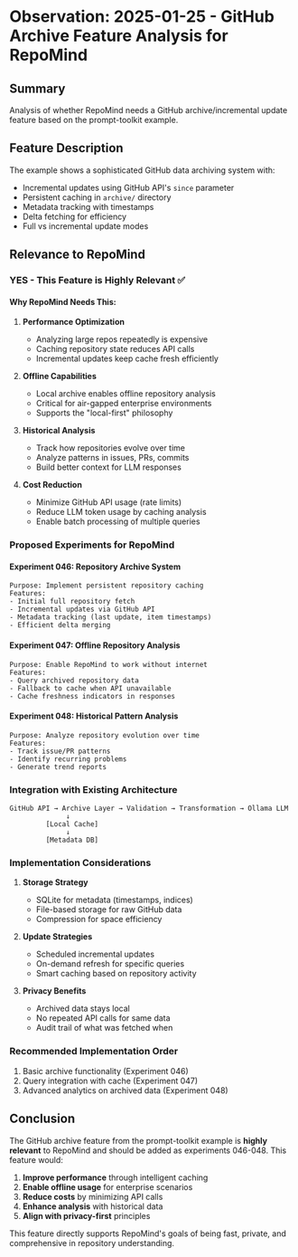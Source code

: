 # Observation: 2025-01-25 - GitHub Archive Feature Analysis for RepoMind

## Summary
Analysis of whether RepoMind needs a GitHub archive/incremental update feature based on the prompt-toolkit example.

## Feature Description
The example shows a sophisticated GitHub data archiving system with:
- Incremental updates using GitHub API's `since` parameter
- Persistent caching in `archive/` directory
- Metadata tracking with timestamps
- Delta fetching for efficiency
- Full vs incremental update modes

## Relevance to RepoMind

### YES - This Feature is Highly Relevant ✅

#### Why RepoMind Needs This:

1. **Performance Optimization**
   - Analyzing large repos repeatedly is expensive
   - Caching repository state reduces API calls
   - Incremental updates keep cache fresh efficiently

2. **Offline Capabilities**
   - Local archive enables offline repository analysis
   - Critical for air-gapped enterprise environments
   - Supports the "local-first" philosophy

3. **Historical Analysis**
   - Track how repositories evolve over time
   - Analyze patterns in issues, PRs, commits
   - Build better context for LLM responses

4. **Cost Reduction**
   - Minimize GitHub API usage (rate limits)
   - Reduce LLM token usage by caching analysis
   - Enable batch processing of multiple queries

### Proposed Experiments for RepoMind

#### **Experiment 046: Repository Archive System**
```
Purpose: Implement persistent repository caching
Features:
- Initial full repository fetch
- Incremental updates via GitHub API
- Metadata tracking (last update, item timestamps)
- Efficient delta merging
```

#### **Experiment 047: Offline Repository Analysis**
```
Purpose: Enable RepoMind to work without internet
Features:
- Query archived repository data
- Fallback to cache when API unavailable
- Cache freshness indicators in responses
```

#### **Experiment 048: Historical Pattern Analysis**
```
Purpose: Analyze repository evolution over time
Features:
- Track issue/PR patterns
- Identify recurring problems
- Generate trend reports
```

### Integration with Existing Architecture

```
GitHub API → Archive Layer → Validation → Transformation → Ollama LLM
              ↓
         [Local Cache]
              ↓
         [Metadata DB]
```

### Implementation Considerations

1. **Storage Strategy**
   - SQLite for metadata (timestamps, indices)
   - File-based storage for raw GitHub data
   - Compression for space efficiency

2. **Update Strategies**
   - Scheduled incremental updates
   - On-demand refresh for specific queries
   - Smart caching based on repository activity

3. **Privacy Benefits**
   - Archived data stays local
   - No repeated API calls for same data
   - Audit trail of what was fetched when

### Recommended Implementation Order

1. Basic archive functionality (Experiment 046)
2. Query integration with cache (Experiment 047)
3. Advanced analytics on archived data (Experiment 048)

## Conclusion

The GitHub archive feature from the prompt-toolkit example is **highly relevant** to RepoMind and should be added as experiments 046-048. This feature would:

1. **Improve performance** through intelligent caching
2. **Enable offline usage** for enterprise scenarios
3. **Reduce costs** by minimizing API calls
4. **Enhance analysis** with historical data
5. **Align with privacy-first** principles

This feature directly supports RepoMind's goals of being fast, private, and comprehensive in repository understanding.